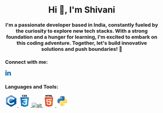 <h1 align="center">Hi 👋, I'm Shivani</h1>
<h3 align="center">I'm a passionate developer based in India, constantly fueled by the curiosity to explore new tech stacks. With a strong foundation and a hunger for learning, I'm excited to embark on this coding adventure. Together, let's build innovative solutions and push boundaries! 🚀</h3>

<h3 align="left">Connect with me:</h3>
<p align="left">
<svg xmlns="http://www.w3.org/2000/svg" width="20" height="20" viewBox="0 0 20 20"><path fill="#0072b1" d="M5 3c0 1.062-.71 1.976-2.001 1.976C1.784 4.976 1 4.114 1 3.052C1 1.962 1.76 1 3 1s1.976.91 2 2zM1 19V6h4v13H1zm6-8.556c0-1.545-.051-2.836-.102-3.951h3.594l.178 1.723h.076c.506-.811 1.746-2 3.822-2C17.1 6.216 19 7.911 19 11.558V19h-4v-6.861c0-1.594-.607-2.81-2-2.81c-1.062 0-1.594.86-1.873 1.569c-.102.254-.127.608-.127.963V19H7v-8.556z"/></svg>
</p>

<h3 align="left">Languages and Tools:</h3>
<p align="left"> <a href="https://www.cprogramming.com/" target="_blank" rel="noreferrer"> <img src="https://raw.githubusercontent.com/devicons/devicon/master/icons/c/c-original.svg" alt="c" width="40" height="40"/> </a> <a href="https://www.w3schools.com/css/" target="_blank" rel="noreferrer"> <img src="https://raw.githubusercontent.com/devicons/devicon/master/icons/css3/css3-original-wordmark.svg" alt="css3" width="40" height="40"/> </a> <a href="https://git-scm.com/" target="_blank" rel="noreferrer"> <img src="https://www.vectorlogo.zone/logos/git-scm/git-scm-icon.svg" alt="git" width="40" height="40"/> </a> <a href="https://www.w3.org/html/" target="_blank" rel="noreferrer"> <img src="https://raw.githubusercontent.com/devicons/devicon/master/icons/html5/html5-original-wordmark.svg" alt="html5" width="40" height="40"/> </a> <a href="https://www.python.org" target="_blank" rel="noreferrer"> <img src="https://raw.githubusercontent.com/devicons/devicon/master/icons/python/python-original.svg" alt="python" width="40" height="40"/> </a> </p>



